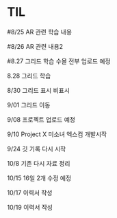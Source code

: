 # TIL

#8/25
AR 관련 학습 내용

#8/26
AR 관련 내용2

#8.27
그리드 학습
수욜 전부 업로드 예정

8.28
그리드 학습

8/30
그리드 표시 비표시 

9/01
그리드 이동

9/08
프로젝트 업로드 예정

9/10
Project X 미소녀 엑스컴 개발시작

9/24
깃 기록 다시 시작

10/8 기존 다시 자료 정리

10/15
16일 2개 수정 예정

10/17
이력서 작성

10/19
이력서 작성
